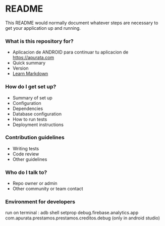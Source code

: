 # README #

This README would normally document whatever steps are necessary to get your application up and running.

### What is this repository for? ###

* Aplicacion de ANDROID para continuar tu aplicacion de https://apurata.com
* Quick summary
* Version
* [Learn Markdown](https://bitbucket.org/tutorials/markdowndemo)

### How do I get set up? ###

* Summary of set up
* Configuration
* Dependencies
* Database configuration
* How to run tests
* Deployment instructions

### Contribution guidelines ###

* Writing tests
* Code review
* Other guidelines

### Who do I talk to? ###

* Repo owner or admin
* Other community or team contact

### Environment for developers ###
run on terminal : adb shell setprop debug.firebase.analytics.app com.apurata.prestamos.prestamos.creditos.debug (only in android studio)